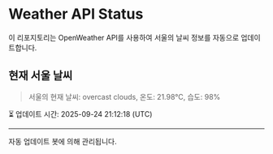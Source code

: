 
# Weather API Status

이 리포지토리는 OpenWeather API를 사용하여 서울의 날씨 정보를 자동으로 업데이트합니다.

## 현재 서울 날씨
> 서울의 현재 날씨: overcast clouds, 온도: 21.98°C, 습도: 98%

⏳ 업데이트 시간: 2025-09-24 21:12:18 (UTC)

---
자동 업데이트 봇에 의해 관리됩니다.

